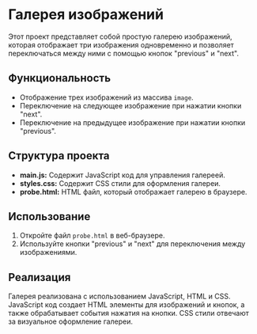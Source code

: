 # Галерея изображений

Этот проект представляет собой простую галерею изображений, которая отображает три изображения одновременно и позволяет переключаться между ними с помощью кнопок "previous" и "next".

## Функциональность

* Отображение трех изображений из массива `image`.
* Переключение на следующее изображение при нажатии кнопки "next".
* Переключение на предыдущее изображение при нажатии кнопки "previous".

## Структура проекта

* **main.js:** Содержит JavaScript код для управления галереей.
* **styles.css:** Содержит CSS стили для оформления галереи.
* **probe.html:** HTML файл, который отображает галерею в браузере.

## Использование

1. Откройте файл `probe.html` в веб-браузере.
2. Используйте кнопки "previous" и "next" для переключения между изображениями.

## Реализация

Галерея реализована с использованием JavaScript, HTML и CSS.  JavaScript код создает HTML элементы для изображений и кнопок, а также обрабатывает события нажатия на кнопки. CSS стили отвечают за визуальное оформление галереи.
